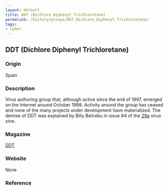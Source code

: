 ```yaml
---
layout: default
title: DDT (Dichlore Diphenyl Trichloretane)
permalink: /history/groups/DDT_Dichlore_Diphenyl_Trichloretane/
tags:
- cyber
---
```


## DDT (Dichlore Diphenyl Trichloretane)

### Origin
Spain

### Description
Virus authoring group that, although active since the end of 1997, emerged on the Internet around October 1998. Activity around the group has ceased and none of the many projects under development have materialized. The demise of DDT was explained by Billy Belcebu in issue #4 of the [29a](http://vxheaven.org/vx.php?id=z001) virus zine.

### Magazine
[DDT](http://vxheaven.org/vx.php?id=zd01)

### Website
None

### Reference
